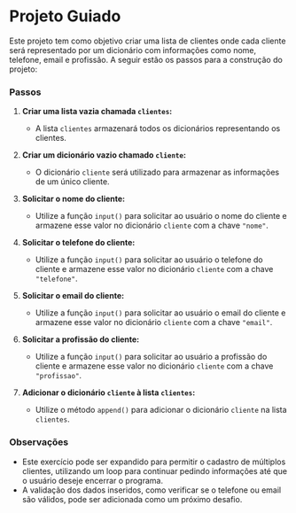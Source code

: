 # Projeto Guiado

Este projeto tem como objetivo criar uma lista de clientes onde cada cliente será representado por um dicionário com informações como nome, telefone, email e profissão. A seguir estão os passos para a construção do projeto:

### Passos

1. **Criar uma lista vazia chamada `clientes`:**
   - A lista `clientes` armazenará todos os dicionários representando os clientes.

2. **Criar um dicionário vazio chamado `cliente`:**
   - O dicionário `cliente` será utilizado para armazenar as informações de um único cliente.

3. **Solicitar o nome do cliente:**
   - Utilize a função `input()` para solicitar ao usuário o nome do cliente e armazene esse valor no dicionário `cliente` com a chave `"nome"`.

4. **Solicitar o telefone do cliente:**
   - Utilize a função `input()` para solicitar ao usuário o telefone do cliente e armazene esse valor no dicionário `cliente` com a chave `"telefone"`.

5. **Solicitar o email do cliente:**
   - Utilize a função `input()` para solicitar ao usuário o email do cliente e armazene esse valor no dicionário `cliente` com a chave `"email"`.

6. **Solicitar a profissão do cliente:**
   - Utilize a função `input()` para solicitar ao usuário a profissão do cliente e armazene esse valor no dicionário `cliente` com a chave `"profissao"`.

7. **Adicionar o dicionário `cliente` à lista `clientes`:**
   - Utilize o método `append()` para adicionar o dicionário `cliente` na lista `clientes`.

### Observações

- Este exercício pode ser expandido para permitir o cadastro de múltiplos clientes, utilizando um loop para continuar pedindo informações até que o usuário deseje encerrar o programa.
- A validação dos dados inseridos, como verificar se o telefone ou email são válidos, pode ser adicionada como um próximo desafio.
